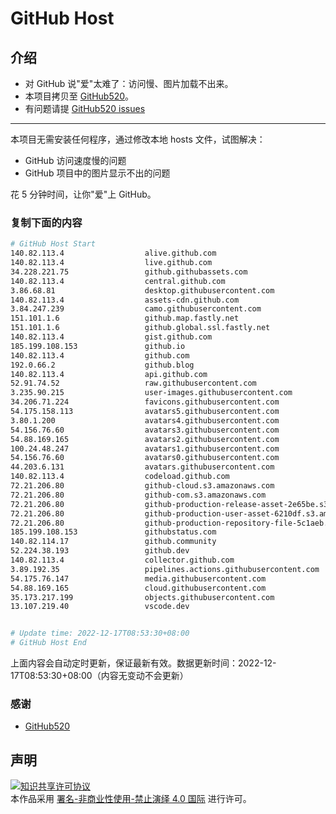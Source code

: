 # GitHub Host
## 介绍
- 对 GitHub 说"爱"太难了：访问慢、图片加载不出来。
- 本项目拷贝至 [GitHub520](https://github.com/521xueweihan/GitHub520)。
- 有问题请提 [GitHub520 issues](https://github.com/521xueweihan/GitHub520/issues/new)

---

本项目无需安装任何程序，通过修改本地 hosts 文件，试图解决：
- GitHub 访问速度慢的问题
- GitHub 项目中的图片显示不出的问题

花 5 分钟时间，让你"爱"上 GitHub。

### 复制下面的内容
```bash
# GitHub Host Start
140.82.113.4                  alive.github.com
140.82.113.4                  live.github.com
34.228.221.75                 github.githubassets.com
140.82.113.4                  central.github.com
3.86.68.81                    desktop.githubusercontent.com
140.82.113.4                  assets-cdn.github.com
3.84.247.239                  camo.githubusercontent.com
151.101.1.6                   github.map.fastly.net
151.101.1.6                   github.global.ssl.fastly.net
140.82.113.4                  gist.github.com
185.199.108.153               github.io
140.82.113.4                  github.com
192.0.66.2                    github.blog
140.82.113.4                  api.github.com
52.91.74.52                   raw.githubusercontent.com
3.235.90.215                  user-images.githubusercontent.com
34.206.71.224                 favicons.githubusercontent.com
54.175.158.113                avatars5.githubusercontent.com
3.80.1.200                    avatars4.githubusercontent.com
54.156.76.60                  avatars3.githubusercontent.com
54.88.169.165                 avatars2.githubusercontent.com
100.24.48.247                 avatars1.githubusercontent.com
54.156.76.60                  avatars0.githubusercontent.com
44.203.6.131                  avatars.githubusercontent.com
140.82.113.4                  codeload.github.com
72.21.206.80                  github-cloud.s3.amazonaws.com
72.21.206.80                  github-com.s3.amazonaws.com
72.21.206.80                  github-production-release-asset-2e65be.s3.amazonaws.com
72.21.206.80                  github-production-user-asset-6210df.s3.amazonaws.com
72.21.206.80                  github-production-repository-file-5c1aeb.s3.amazonaws.com
185.199.108.153               githubstatus.com
140.82.114.17                 github.community
52.224.38.193                 github.dev
140.82.113.4                  collector.github.com
3.89.192.35                   pipelines.actions.githubusercontent.com
54.175.76.147                 media.githubusercontent.com
54.88.169.165                 cloud.githubusercontent.com
35.173.217.199                objects.githubusercontent.com
13.107.219.40                 vscode.dev


# Update time: 2022-12-17T08:53:30+08:00
# GitHub Host End

```
上面内容会自动定时更新，保证最新有效。数据更新时间：2022-12-17T08:53:30+08:00（内容无变动不会更新）

### 感谢

- [GitHub520](https://github.com/521xueweihan/GitHub520)

## 声明
<a rel="license" href="https://creativecommons.org/licenses/by-nc-nd/4.0/deed.zh"><img alt="知识共享许可协议" style="border-width: 0" src="https://licensebuttons.net/l/by-nc-nd/4.0/88x31.png"></a><br>本作品采用 <a rel="license" href="https://creativecommons.org/licenses/by-nc-nd/4.0/deed.zh">署名-非商业性使用-禁止演绎 4.0 国际</a> 进行许可。